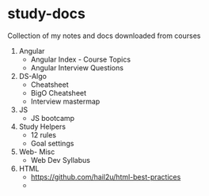# study-docs
Collection of my notes and docs downloaded from courses
1. Angular
	- Angular Index - Course Topics
	- Angular Interview Questions
2. DS-Algo
	- Cheatsheet
	- BigO Cheatsheet
	- Interview mastermap
3. JS
	- JS bootcamp
4. Study Helpers
	- 12 rules
	- Goal settings
5. Web- Misc
	- Web Dev Syllabus
6. HTML
	- https://github.com/hail2u/html-best-practices
	- 
